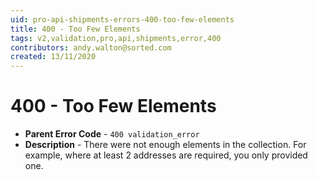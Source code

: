 ```yaml
---
uid: pro-api-shipments-errors-400-too-few-elements
title: 400 - Too Few Elements
tags: v2,validation,pro,api,shipments,error,400
contributors: andy.walton@sorted.com
created: 13/11/2020
---
```

# 400 - Too Few Elements

* **Parent Error Code** - `400 validation_error`
* **Description** - There were not enough elements in the collection. For example, where at least 2 addresses are required, you only provided one.